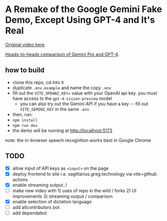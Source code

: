 # A Remake of the Google Gemini Fake Demo, Except Using GPT-4 and It's Real

[Original video here](https://www.youtube.com/watch?v=__nL7Vc0OCg).

[Heads-to-heads comparison of Gemini Pro and GPT-4](https://www.youtube.com/watch?v=1RrkRA7wuoE).

## how to build

- clone this repo, cd into it
- duplicate `.env.example` and name the copy `.env`
- fill out the `VITE_OPENAI_KEY=` value with your OpenAI api key. you must have access to the `gpt-4-vision-preview` model
  - you can also try out the Gemini API if you have a key -- fill out `VITE_GEMINI_KEY` in the same `.env`
- then, run:
- `npm install`
- `npm run dev`
- the demo will be running at [http://localhost:5173](http://localhost:5173)

note: the in-browser speech recognition works best in Google Chrome

## TODO

- [x] allow input of API keys as `<input>` on the page
- [x] deploy frontend to site i.e. sagittarius.greg.technology via vite+github actions
- [x] enable streaming output..!
- [ ] make new video with 1) uses of repo in the wild / forks 2) UI improvements 3) streaming output / comparison
- [x] enable selection of dictation language
- [ ] add allcontributors bot
- [ ] add dependabot
